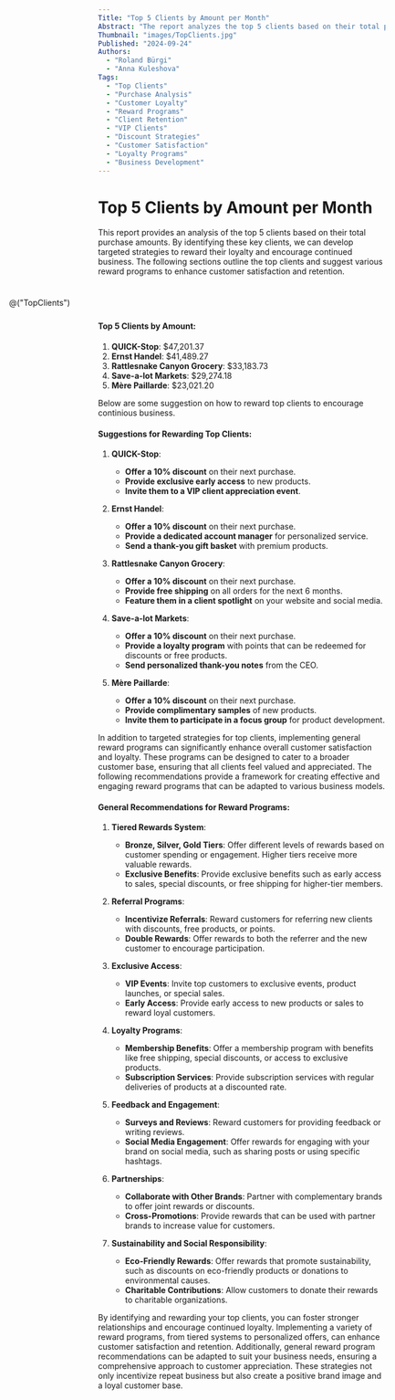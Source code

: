 ```yaml
---
Title: "Top 5 Clients by Amount per Month"
Abstract: "The report analyzes the top 5 clients based on their total purchase amounts, highlighting key clients such as QUICK-Stop and Ernst Handel. It suggests targeted reward strategies to enhance customer satisfaction and retention, including discounts, exclusive access, and personalized services. Additionally, the report provides general recommendations for creating effective reward programs to foster overall customer loyalty."
Thumbnail: "images/TopClients.jpg"
Published: "2024-09-24"
Authors:
  - "Roland Bürgi"
  - "Anna Kuleshova"
Tags:
  - "Top Clients"
  - "Purchase Analysis"
  - "Customer Loyalty"
  - "Reward Programs"
  - "Client Retention"
  - "VIP Clients"
  - "Discount Strategies"
  - "Customer Satisfaction"
  - "Loyalty Programs"
  - "Business Development"
---
```

# Top 5 Clients by Amount per Month
<style>
    .top-clients-chart {
        float: right;
        width: 50%;
        min-width: 650px;
        max-width: 650px;
        max-height: 300px;
        margin: 10px;
    }
</style>

This report provides an analysis of the top 5 clients based on their total purchase amounts. By identifying these key clients, we can develop targeted strategies to reward their loyalty and encourage continued business. The following sections outline the top clients and suggest various reward programs to enhance customer satisfaction and retention.
<div class="top-clients-chart">

@("TopClients")

</div>

#### Top 5 Clients by Amount:
1. **QUICK-Stop**: $47,201.37
2. **Ernst Handel**: $41,489.27
3. **Rattlesnake Canyon Grocery**: $33,183.73
4. **Save-a-lot Markets**: $29,274.18
5. **Mère Paillarde**: $23,021.20

Below are some suggestion on how to reward top clients to encourage continious business.

#### Suggestions for Rewarding Top Clients:
1. **QUICK-Stop**:
   - **Offer a 10% discount** on their next purchase.
   - **Provide exclusive early access** to new products.
   - **Invite them to a VIP client appreciation event**.

2. **Ernst Handel**:
   - **Offer a 10% discount** on their next purchase.
   - **Provide a dedicated account manager** for personalized service.
   - **Send a thank-you gift basket** with premium products.

3. **Rattlesnake Canyon Grocery**:
   - **Offer a 10% discount** on their next purchase.
   - **Provide free shipping** on all orders for the next 6 months.
   - **Feature them in a client spotlight** on your website and social media.

4. **Save-a-lot Markets**:
   - **Offer a 10% discount** on their next purchase.
   - **Provide a loyalty program** with points that can be redeemed for discounts or free products.
   - **Send personalized thank-you notes** from the CEO.

5. **Mère Paillarde**:
   - **Offer a 10% discount** on their next purchase.
   - **Provide complimentary samples** of new products.
   - **Invite them to participate in a focus group** for product development.

In addition to targeted strategies for top clients, implementing general reward programs can significantly enhance overall customer satisfaction and loyalty. These programs can be designed to cater to a broader customer base, ensuring that all clients feel valued and appreciated. The following recommendations provide a framework for creating effective and engaging reward programs that can be adapted to various business models.

#### General Recommendations for Reward Programs:
1. **Tiered Rewards System**:
   - **Bronze, Silver, Gold Tiers**: Offer different levels of rewards based on customer spending or engagement. Higher tiers receive more valuable rewards.
   - **Exclusive Benefits**: Provide exclusive benefits such as early access to sales, special discounts, or free shipping for higher-tier members.

2. **Referral Programs**:
   - **Incentivize Referrals**: Reward customers for referring new clients with discounts, free products, or points.
   - **Double Rewards**: Offer rewards to both the referrer and the new customer to encourage participation.

3. **Exclusive Access**:
   - **VIP Events**: Invite top customers to exclusive events, product launches, or special sales.
   - **Early Access**: Provide early access to new products or sales to reward loyal customers.

4. **Loyalty Programs**:
   - **Membership Benefits**: Offer a membership program with benefits like free shipping, special discounts, or access to exclusive products.
   - **Subscription Services**: Provide subscription services with regular deliveries of products at a discounted rate.

5. **Feedback and Engagement**:
   - **Surveys and Reviews**: Reward customers for providing feedback or writing reviews.
   - **Social Media Engagement**: Offer rewards for engaging with your brand on social media, such as sharing posts or using specific hashtags.

6. **Partnerships**:
   - **Collaborate with Other Brands**: Partner with complementary brands to offer joint rewards or discounts.
   - **Cross-Promotions**: Provide rewards that can be used with partner brands to increase value for customers.

7. **Sustainability and Social Responsibility**:
    - **Eco-Friendly Rewards**: Offer rewards that promote sustainability, such as discounts on eco-friendly products or donations to environmental causes.
    - **Charitable Contributions**: Allow customers to donate their rewards to charitable organizations.

By identifying and rewarding your top clients, you can foster stronger relationships and encourage continued loyalty. Implementing a variety of reward programs, from tiered systems to personalized offers, can enhance customer satisfaction and retention. Additionally, general reward program recommendations can be adapted to suit your business needs, ensuring a comprehensive approach to customer appreciation. These strategies not only incentivize repeat business but also create a positive brand image and a loyal customer base.
